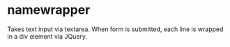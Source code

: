 # namewrapper

Takes text input via textarea. When form is submitted, each line is wrapped in a div element via JQuery.